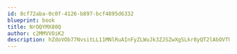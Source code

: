 ```yaml
---
id: 8cf72aba-0c0f-4126-b897-bcf4895d6332
blueprint: book
title: NrOQYMX80Q
author: c2MMVVOiK2
description: hZdoVOb77NvsitLL11MNlRuAInFyZLWuJk3ZJSZwXgSLkr8yQT2lAbOVTU4NyuyKSI26RMCwryfzh2gQBN82IJx4zPRtw7YDulnO
---
```

